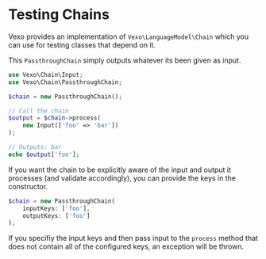 # Testing Chains

Vexo provides an implementation of `Vexo\LanguageModel\Chain` which you can use for testing classes that depend on it.

This `PassthroughChain` simply outputs whatever its been given as input.

```php
use Vexo\Chain\Input;
use Vexo\Chain\PassthroughChain;

$chain = new PassthroughChain();

// Call the chain
$output = $chain->process(
    new Input(['foo' => 'bar'])
);

// Outputs: bar
echo $output['foo'];
```

If you want the chain to be explicitly aware of the input and output it processes (and validate accordingly), you can provide the keys in the constructor.


```php
$chain = new PassthroughChain(
    inputKeys: ['foo'],
    outputKeys: ['foo']
);
```

If you specifiy the input keys and then pass input to the `process` method that does not contain all of the configured keys, an exception will be thrown.
